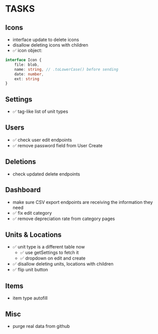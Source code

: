 # TASKS

## Icons
- interface update to delete icons
- disallow deleting icons with children
- ✅ icon object:
```ts
interface Icon {
    file: blob,
    name: string, // .toLowerCase() before sending
    date: number,
    ext: string
}
```

## Settings
- ✅ tag-like list of unit types

## Users
- ✅ check user edit endpoints
- ✅ remove password field from User Create

## Deletions
- check updated delete endpoints

## Dashboard
- make sure CSV export endpoints are receiving the information they need
- ✅ fix edit category
- ✅ remove depreciation rate from category pages

## Units & Locations
- ✅ unit type is a different table now
    - ✅ use getSettings to fetch it
    - ✅ dropdown on edit and create
- ✅ disallow deleting units, locations with children
- ✅ flip unit button

## Items
- item type autofill

## Misc
- purge real data from github